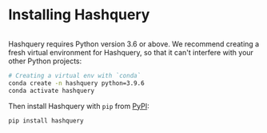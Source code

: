 # Installing Hashquery

```{include} /_fragments/alpha_notice.md

```

Hashquery requires Python version 3.6 or above.
We recommend creating a fresh virtual environment for Hashquery, so that it
can't interfere with your other Python projects:

```bash
# Creating a virtual env with `conda`
conda create -n hashquery python=3.9.6
conda activate hashquery
```

Then install Hashquery with `pip` from [PyPI](https://pypi.org/project/hashquery/):

```bash
pip install hashquery
```
